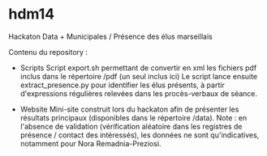 hdm14
=====

Hackaton Data + Municipales / Présence des élus marseillais

Contenu du repository :

- Scripts
Script export.sh permettant de convertir en xml les fichiers pdf inclus dans le répertoire /pdf (un seul inclus ici)
Le script lance ensuite extract_presence.py pour identifier les élus présents, à partir d'expressions régulières relevées dans les procès-verbaux de séance.

- Website
Mini-site construit lors du hackaton afin de présenter les résultats principaux (disponibles dans le répertoire /data).
Note : en l'absence de validation (vérification aléatoire dans les registres de présence / contact des intéressés), les données ne sont qu'indicatives, notamment pour Nora Remadnia-Preziosi.
